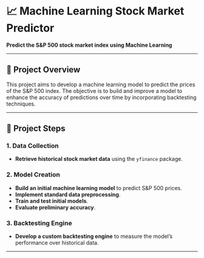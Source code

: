 # 📈 **Machine Learning Stock Market Predictor**

**Predict the S&P 500 stock market index using Machine Learning**

---

## 📝 **Project Overview**

This project aims to develop a machine learning model to predict the prices of the S&P 500 index. The objective is to build and improve a model to enhance the accuracy of predictions over time by incorporating backtesting techniques.

---

## 🚀 **Project Steps**

### 1. **Data Collection**
   - **Retrieve historical stock market data** using the `yfinance` package.

### 2. **Model Creation**
   - **Build an initial machine learning model** to predict S&P 500 prices.
   - **Implement standard data preprocessing**.
   - **Train and test initial models**.
   - **Evaluate preliminary accuracy**.

### 3. **Backtesting Engine**
   - **Develop a custom backtesting engine** to measure the model’s performance over historical data.

---
